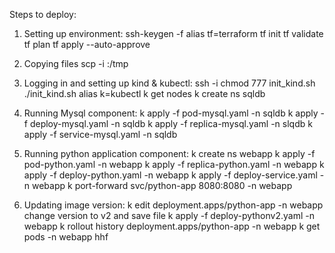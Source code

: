 Steps to deploy:
1) Setting up environment:
   ssh-keygen -f <publickeyname>
   alias tf=terraform
   tf init
   tf validate
   tf plan
   tf apply --auto-approve

2) Copying files
   scp -i <publickeyname> <yaml file name> <ec2-publicIP>:/tmp

3) Logging in and setting up kind & kubectl:
   ssh -i <publickeyname> <ec2-publicIP>
   chmod 777 init_kind.sh
   ./init_kind.sh
   alias k=kubectl
   k get nodes
   k create ns sqldb
   
4) Running Mysql component:
   k apply -f pod-mysql.yaml -n sqldb
   k apply -f deploy-mysql.yaml -n sqldb
   k apply -f replica-mysql.yaml -n slqdb
   k apply -f service-mysql.yaml -n sqldb
   
5) Running python application component:
   k create ns webapp 
   k apply -f pod-python.yaml -n webapp
   k apply -f replica-python.yaml -n webapp
   k apply -f deploy-python.yaml -n webapp
   k apply -f deploy-service.yaml -n webapp
   k port-forward svc/python-app 8080:8080 -n webapp
   
6) Updating image version:
   k edit deployment.apps/python-app -n webapp
   change version to v2 and save file
   k apply -f deploy-pythonv2.yaml -n webapp
   k rollout history deployment.apps/python-app -n webapp
   k get pods -n webapp 
   hhf
   
